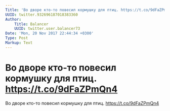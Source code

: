 ```yaml
---
Title: 'Во дворе кто-то повесил кормушку для птиц. https://t.co/9dFaZPmQn4'
UUID: twitter.932696187018383360
Author:
    Title: Balancer
    UUID: twitter.user.balancer73
Date: 'Mon, 20 Nov 2017 22:44:34 +0300'
Type: Post
Markup: Text
---
```


# Во дворе кто-то повесил кормушку для птиц. https://t.co/9dFaZPmQn4

Во дворе кто-то повесил кормушку для птиц.
https://t.co/9dFaZPmQn4